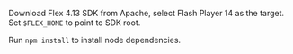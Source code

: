 Download Flex 4.13 SDK from Apache,
select Flash Player 14 as the target.
Set `$FLEX_HOME` to point to SDK root.

Run `npm install` to install node dependencies.
